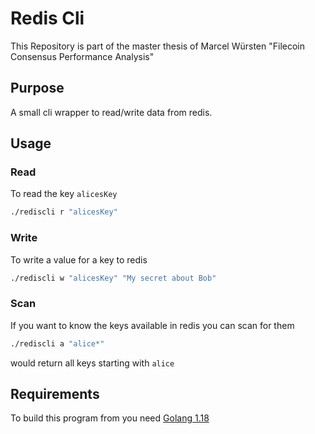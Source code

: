 # Redis Cli

This Repository is part of the master thesis of Marcel Würsten \"Filecoin Consensus Performance Analysis\"

## Purpose

A small cli wrapper to read/write data from redis.

## Usage

### Read

To read the key `alicesKey`
```bash
./rediscli r "alicesKey"
```

### Write
To write a value for a key to redis
```bash
./rediscli w "alicesKey" "My secret about Bob"
```

### Scan
If you want to know the keys available in redis you can scan for them
```bash
./rediscli a "alice*"
```
would return all keys starting with `alice`

## Requirements

To build this program from you need [Golang 1.18](https://go.dev/)

